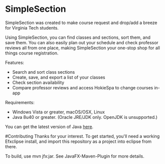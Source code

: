 # SimpleSection
SimpleSection was created to make course request and drop/add a breeze for Virginia Tech students.

Using SimpleSection, you can find classes and sections, sort them, and save them. You can also easily plan out your schedule and check professor reviews all from one place, making SimpleSection your one-stop shop for all things course registration.

Features:
- Search and sort class sections
- Create, save, and export a list of your classes
- Check section availability
- Compare professor reviews and access HokieSpa to change courses in-app

Requirements:
- Windows Vista or greater, macOS/OSX, Linux
- Java 8u40 or greater. (Oracle JRE/JDK only. OpenJDK is unsupported.)

You can get the latest version of Java [here](https://java.com/en/download/).

#Contributing
Thanks for your interest. To get started, you'll need a working Efxclipse install, and import this repository as a project into eclipse from there.

To build, use mvn jfx:jar. See JavaFX-Maven-Plugin for more details.
